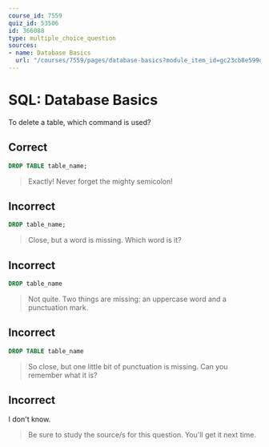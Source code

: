 ```yaml
---
course_id: 7559
quiz_id: 53506
id: 366088
type: multiple_choice_question
sources:
- name: Database Basics
  url: "/courses/7559/pages/database-basics?module_item_id=gc23cb8e599d2abd1b47d8602132a4c3c"
---
```


# SQL: Database Basics

To delete a table, which command is used?

## Correct

```sql
DROP TABLE table_name;
```

> Exactly! Never forget the mighty semicolon!

## Incorrect

```sql
DROP table_name;
```

> Close, but a word is missing. Which word is it?

## Incorrect

```sql
DROP table_name
```

> Not quite. Two things are missing: an uppercase word and a punctuation mark.

## Incorrect

```sql
DROP TABLE table_name
```

> So close, but one little bit of punctuation is missing. Can you remember what it
> is?

## Incorrect

I don't know.

> Be sure to study the source/s for this question. You'll get it next time.
